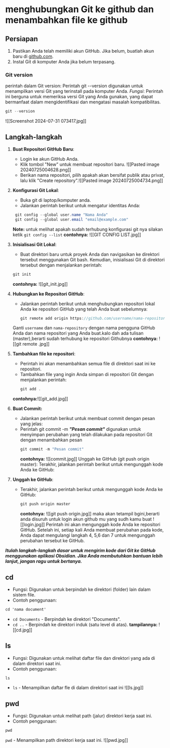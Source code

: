 # menghubungkan Git ke github dan menambahkan file ke github
## Persiapan
1. Pastikan Anda telah memiliki akun GitHub. Jika belum, buatlah akun baru di [github.com](https://github.com/).
2. Instal Git di komputer Anda jika belum terpasang.
### Git version
perintah  dalam Git version:
   Perintah git --version digunakan untuk menampilkan versi Git yang terinstall pada komputer Anda.
    *Fungsi*: Perintah ini berguna untuk memeriksa versi Git yang Anda gunakan, yang dapat bermanfaat dalam mengidentifikasi dan mengatasi masalah kompatibilitas.
```cs
git --version
```
![[Screenshot 2024-07-31 073417.jpg]]
## Langkah-langkah

1. **Buat Repositori GitHub Baru**:
   - Login ke akun GitHub Anda.
   - Klik tombol "New" untuk membuat repositori baru.
   ![[Pasted image 20240725004628.png]]
   - Berikan nama repositori, pilih apakah akan bersifat publik atau privat, lalu klik "Create repository".![[Pasted image 20240725004734.png]]

2. **Konfigurasi Git Lokal**:
   - Buka git di laptop/komputer anda.
   - Jalankan perintah berikut untuk mengatur identitas Anda:
    ```cs
     git config --global user.name "Nama Anda"
     git config --global user.email "email@example.com"
     ```
    **Note:** untuk melihat apakah sudah terhubung konfigurasi git nya silakan ketik 
         `git config --list`
 **contohnya:** ![[GIT CONFIG LIST.jpg]]
     
3. **Inisialisasi Git Lokal**:
   -  Buat direktori baru untuk proyek Anda dan navigasikan ke direktori tersebut menggunakan Git bash. Kemudian, inisialisasi Git di direktori tersebut dengan menjalankan perintah:
     ```cs
     git init
     ```
     **contohnya:**
      ![[git_init.jpg]]
     
4. **Hubungkan ke Repositori GitHub**:
   - Jalankan perintah berikut untuk menghubungkan repositori lokal Anda ke repositori GitHub yang telah Anda buat sebelumnya:
     ```cs
     git remote add origin https://github.com/username/nama-repository.git
     ```
   Ganti `username` dan `nama-repository` dengan nama pengguna GitHub Anda dan nama repositori yang Anda buat.kalo dah ada tulisan (master),berarti sudah terhubung ke repositori Githubnya
   **contohnya:**
     ![[git remote .jpg]]
     
5. **Tambahkan file ke repositori**: 
   - Perintah ini akan menambahkan semua file di direktori saat ini ke repositori.
   - Tambahkan file yang ingin Anda simpan di repositori Git dengan menjalankan perintah:
     ```cs
     git add .
     ```
   **contohnya:**![[git_add.jpg]]

6. **Buat Commit:**
   - Jalankan perintah berikut untuk membuat commit dengan pesan yang jelas:
   - Perintah git commit -m ***"Pesan commit"*** digunakan untuk menyimpan perubahan yang telah dilakukan pada repositori Git dengan menambahkan pesan
     ```cs
     git commit -m "Pesan commit"
     ```
     **contohnya:**
     ![[commit.jpg]]
   Unggah ke GitHub   (git push origin master):
   Terakhir, jalankan perintah berikut untuk mengunggah kode Anda ke GitHub:

7. **Unggah ke GitHub**:
   - Terakhir, jalankan perintah berikut untuk mengunggah kode Anda ke GitHub:
     ```cs
     git push origin master
     ```
     **contohnya:**
     ![[git push origin.jpg]]
     maka akan tetampil bgini,berarti anda disuruh untuk login akun github mu yang sudh kamu buat 
     ![[login.jpg]]
   Perintah ini akan mengunggah kode Anda ke repositori GitHub. Setelah ini, setiap kali Anda membuat perubahan pada kode, Anda dapat mengulangi langkah 4, 5,6 dan 7 untuk mengunggah perubahan tersebut ke GitHub.
   
***Itulah langkah-langkah dasar untuk mengirim kode dari Git ke GitHub menggunakan aplikasi Obsidian. Jika Anda membutuhkan bantuan lebih lanjut, jangan ragu untuk bertanya.***
## cd 
- Fungsi: Digunakan untuk berpindah ke direktori (folder) lain dalam sistem file.
- Contoh penggunaan:
```css
cd 'nama document'
```
  - `cd Documents` - Berpindah ke direktori "Documents".
  - `cd ..` - Berpindah ke direktori induk (satu level di atas).
  **tampilannya:**
  ![[cd.jpg]]

## ls 
- Fungsi: Digunakan untuk melihat daftar file dan direktori yang ada di dalam direktori saat ini.
- Contoh penggunaan:
```css
ls
```
  - `ls` - Menampilkan daftar fle di dalam direktori saat ini
  ![[ls.jpg]]

## pwd
- Fungsi: Digunakan untuk melihat path (jalur) direktori kerja saat ini.
- Contoh penggunaan:
```css
pwd
```
`pwd` - Menampilkan path direktori kerja saat ini.
![[pwd.jpg]]


